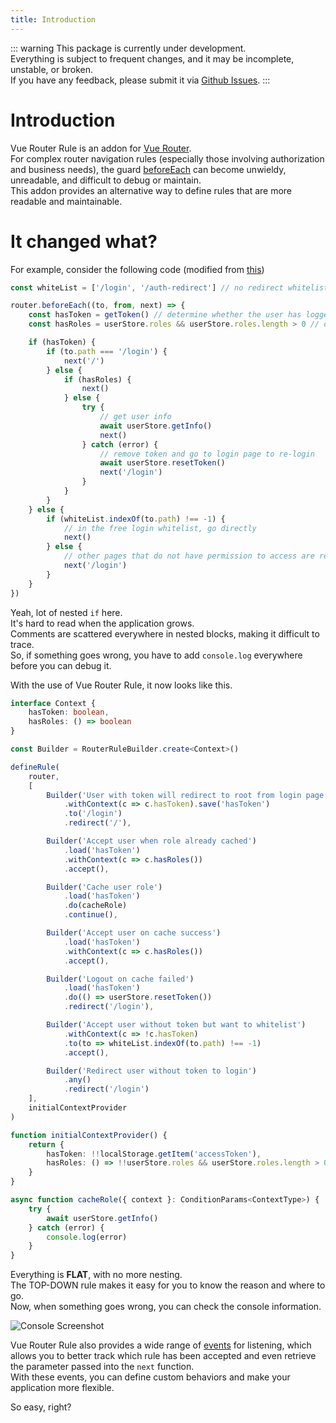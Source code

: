 ```yaml
---
title: Introduction
---
```


::: warning
This package is currently under development.  
Everything is subject to frequent changes, and it may be incomplete, unstable, or broken.  
If you have any feedback, please submit it via [Github Issues](https://github.com/emu-rabbit/vue-router-rule/issues).
:::

# Introduction
Vue Router Rule is an addon for [Vue Router](https://router.vuejs.org/).  
For complex router navigation rules (especially those involving authorization and business needs), the guard [beforeEach](https://router.vuejs.org/guide/advanced/navigation-guards.html#global-before-guards) can become unwieldy, unreadable, and difficult to debug or maintain.  
This addon provides an alternative way to define rules that are more readable and maintainable.

# It changed what?

For example, consider the following code (modified from [this](https://github.com/youlaitech/vue3-element-admin/blob/master/src/permission.ts))
```ts
const whiteList = ['/login', '/auth-redirect'] // no redirect whitelist

router.beforeEach((to, from, next) => {
    const hasToken = getToken() // determine whether the user has logged in
    const hasRoles = userStore.roles && userStore.roles.length > 0 // determine whether the user has obtained his permission roles through getInfo

    if (hasToken) {
        if (to.path === '/login') {
            next('/')
        } else {
            if (hasRoles) {
                next()
            } else {
                try {
                    // get user info
                    await userStore.getInfo()
                    next()
                } catch (error) {
                    // remove token and go to login page to re-login
                    await userStore.resetToken()
                    next('/login')
                }
            }
        }
    } else {
        if (whiteList.indexOf(to.path) !== -1) {
            // in the free login whitelist, go directly
            next()
        } else {
            // other pages that do not have permission to access are redirected to the login page.
            next('/login')
        }
    }
})
```

Yeah, lot of nested `if` here.  
It's hard to read when the application grows.  
Comments are scattered everywhere in nested blocks, making it difficult to trace.  
So, if something goes wrong, you have to add `console.log` everywhere before you can debug it.  

With the use of Vue Router Rule, it now looks like this.
```ts
interface Context {
    hasToken: boolean,
    hasRoles: () => boolean
}

const Builder = RouterRuleBuilder.create<Context>()

defineRule(
    router,
    [
        Builder('User with token will redirect to root from login page')
            .withContext(c => c.hasToken).save('hasToken')
            .to('/login')
            .redirect('/'),

        Builder('Accept user when role already cached')
            .load('hasToken')
            .withContext(c => c.hasRoles())
            .accept(),

        Builder('Cache user role')
            .load('hasToken')
            .do(cacheRole)
            .continue(),

        Builder('Accept user on cache success')
            .load('hasToken')
            .withContext(c => c.hasRoles())
            .accept(),

        Builder('Logout on cache failed')
            .load('hasToken')
            .do(() => userStore.resetToken())
            .redirect('/login'),

        Builder('Accept user without token but want to whitelist')
            .withContext(c => !c.hasToken)
            .to(to => whiteList.indexOf(to.path) !== -1)
            .accept(),

        Builder('Redirect user without token to login')
            .any()
            .redirect('/login')
    ],
    initialContextProvider
)

function initialContextProvider() {
    return {
        hasToken: !!localStorage.getItem('accessToken'),
        hasRoles: () => !!userStore.roles && userStore.roles.length > 0
    }
}

async function cacheRole({ context }: ConditionParams<ContextType>) {
    try {
        await userStore.getInfo()
    } catch (error) {
        console.log(error)
    }
}
```

Everything is **FLAT**, with no more nesting.  
The TOP-DOWN rule makes it easy for you to know the reason and where to go.  
Now, when something goes wrong, you can check the console information. 

![Console Screenshot](/images/console.png)

Vue Router Rule also provides a wide range of [events](./guides/event-bus.md) for listening, which allows you to better track which rule has been accepted and even retrieve the parameter passed into the `next` function.  
With these events, you can define custom behaviors and make your application more flexible.

So easy, right?
